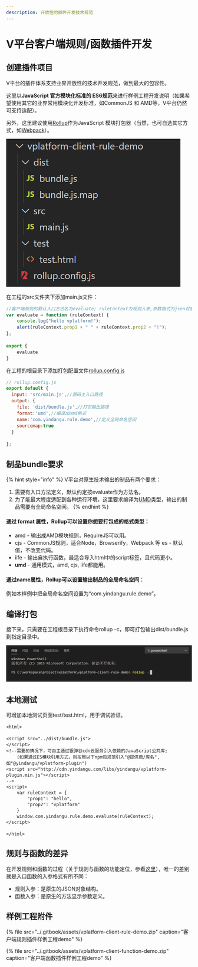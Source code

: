 ```yaml
---
description: 开放性的插件开发技术规范
---
```


# V平台客户端规则/函数插件开发

## 创建插件项目

V平台的插件体系支持业界开放性的技术开发规范，做到最大的包容性。

这里以**JavaScript 官方模块化标准的 ES6规范**来进行样例工程开发说明（如果希望使用其它的业界常用模块化开发标准，如CommonJS 和 AMD等，V平台仍然可支持适配）。

另外，这里建议使用[Rollup](https://www.rollupjs.com/)作为JavaScript 模块打包器（当然，也可自选其它方式，如[Webpack](https://webpack.js.org/)）。

![&#x5BA2;&#x6237;&#x7AEF;&#x89C4;&#x5219;&#x6837;&#x4F8B;&#x5DE5;&#x7A0B;&#x7684;&#x76EE;&#x5F55;&#x7ED3;&#x6784;](../.gitbook/assets/qi-ye-wei-xin-jie-tu-16051469968073.png)

在工程的src文件夹下添加main.js文件：

```javascript
//客户端规则的默认入口方法名为evaluate; ruleContext为规则入参,参数格式为json对象
var evaluate = function (ruleContext) {
    console.log("hello vplatform!");
    alert(ruleContext.prop1 + " " + ruleContext.prop2 + "!");
};

export {
    evaluate
}
```

在工程的根目录下添加打包配置文件[rollup.config.js](https://www.rollupjs.com/guide/command-line-reference/#%E9%85%8D%E7%BD%AE%E6%96%87%E4%BB%B6configuration-files)

```javascript
// rollup.config.js
export default {
  input: 'src/main.js',//源码主入口路径
  output: {
    file: 'dist/bundle.js',//打包输出路径
    format:'umd',//编译出umd格式
    name:'com.yindangu.rule.demo',//定义全局命名空间
    sourcemap:true
  }
  
};
```

## 制品bundle要求

{% hint style="info" %}
V平台对原生技术输出的制品有两个要求：

1. 需要有入口方法定义，默认约定按evaluate作为方法名。
2. 为了能最大程度适配到各种运行环境，这里要求编译为[UMD](https://zhuanlan.zhihu.com/p/79695530)类型，输出的制品需要有全局命名空间。
{% endhint %}

####  **通过 format 属性，Rollup可以设置你想要打包成的格式类型：**

* amd - 输出成AMD模块规则，RequireJS可以用。
* cjs - CommonJS规则，适合Node，Browserify，Webpack 等 es - 默认值，不改变代码。 
* iife - 输出自执行函数，最适合导入html中的script标签，且代码更小。
* **umd** - 通用模式，amd, cjs, iife都能用。

#### **通过name属性，Rollup可以设置输出制品的全局命名空间：**

例如本样例中把全局命名空间设置为“com.yindangu.rule.demo”。

## 编译打包

接下来，只需要在工程根目录下执行命令rollup -c，即可打包输出dist/bundle.js到指定目录中。

![](../.gitbook/assets/qi-ye-wei-xin-jie-tu-16051486524716.png)

## 本地测试

可增加本地测试页面test/test.html，用于调试验证。

```markup
<html>

<script src="../dist/bundle.js">
</script>
<!--需要的情况下，可自主通过银弹谷cdn云服务引入依赖的JavaScript公共库;
    (如果通过ES模块引用方式，则按照以下npm包规范引入"@提供商/库名",如"@yindangu/vplatform-plugin")
<script src="http://cdn.yindangu.com/libs/yindangu/vplatform-plugin.min.js"></script>
-->
<script>
    var ruleContext = {
        "prop1": "hello",
        "prop2": "vplatform"
    }
    window.com.yindangu.rule.demo.evaluate(ruleContext);
</script>

</html>
```

## 规则与函数的差异

在开发规则和函数的过程（关于规则与函数的功能定位，参看[这里](https://app.gitbook.com/@yindangu/s/v-devsuite/~/drafts/-MLv-ZpiRkMWScEBRYlx/v-ping-tai-cha-jian-gui-fan/vplatform-cha-jian-ti-xi-gui-fan)），唯一的差别就是入口函数的入参格式有所不同：

* 规则入参：是原生的JSON对象结构。
* 函数入参：是原生的方法显示参数定义。

##   样例工程附件

{% file src="../.gitbook/assets/vplatform-client-rule-demo.zip" caption="客户端规则插件样例工程demo" %}

{% file src="../.gitbook/assets/vplatform-client-function-demo.zip" caption="客户端函数插件样例工程demo" %}



 





